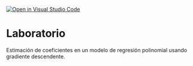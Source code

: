 [![Open in Visual Studio Code](https://classroom.github.com/assets/open-in-vscode-718a45dd9cf7e7f842a935f5ebbe5719a5e09af4491e668f4dbf3b35d5cca122.svg)](https://classroom.github.com/online_ide?assignment_repo_id=12823272&assignment_repo_type=AssignmentRepo)
# Laboratorio

Estimación de coeficientes en un modelo de regresión polinomial usando gradiente descendente.
